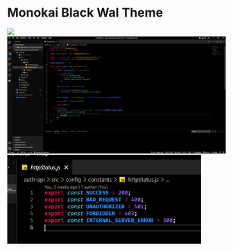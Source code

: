 # Monokai Black Wal Theme

<img src="./assets/icon.png" rel="example 1">
<img src="./assets/example-1.png" rel="example 1">
<img src="./assets/example-2.png" rel="example 1">